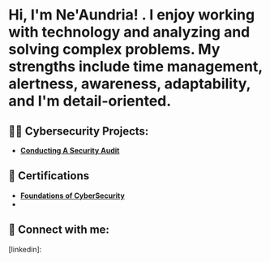 <h1>Hi, I'm Ne'Aundria! . I enjoy working with technology and analyzing and solving complex problems. My strengths include time management, alertness, awareness, adaptability, and I'm detail-oriented. </h1>
<h2>👨‍💻 Cybersecurity Projects:</h2>

- <b> [Conducting A Security Audit](https://github.com/Bostockn/Security-Audit/blob/main/README.md) </b>
 
<h2> 🧐 Certifications </h2> 
 
- <b> [Foundations of CyberSecurity](https://www.coursera.org/account/accomplishments/verify/8LXR663XNJCN) </b>
- <b> </b>
 
 
<h2> 🤳 Connect with me:</h2>
 
 
[linkedin]:

